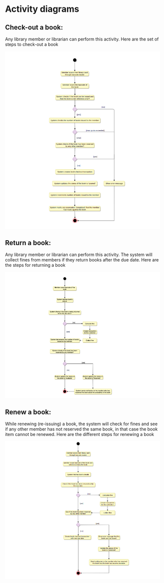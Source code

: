 # Activity diagrams

## Check-out a book: 

Any library member or librarian can perform this activity. Here are the set of steps to check-out a book

![](Images/check_out_book.png)


## Return a book: 

Any library member or librarian can perform this activity. The system will collect fines from members if they return books after the due date. 
Here are the steps for returning a book

![](Images/return_book.png)

## Renew a book: 
While renewing (re-issuing) a book, the system will check for fines and see if any other member has not reserved the same book, in that case the book item cannot be renewed. 
Here are the different steps for renewing a book

![](Images/renew_book.png)

